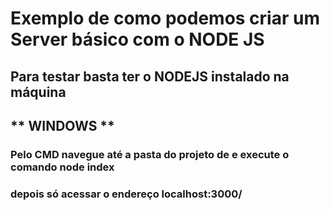 # Exemplo de como podemos criar um Server básico com o NODE JS

## Para testar basta ter o NODEJS instalado na máquina

## ** WINDOWS **

### Pelo CMD navegue até a pasta do projeto de e execute o comando node index

### depois só acessar o endereço localhost:3000/ 